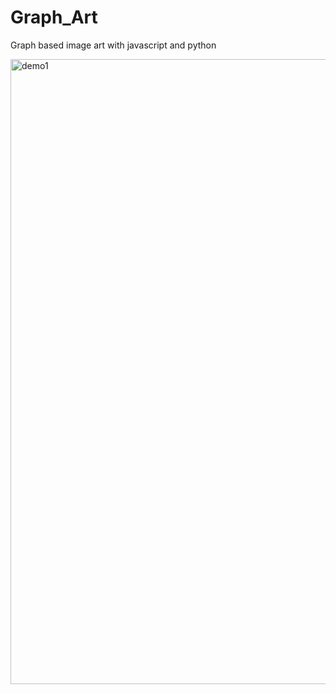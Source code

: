 # Graph_Art
Graph based image art with javascript and python

<img src="https://github.com/RollerVincent/Graph_Art/blob/main/demo/woman1.png?raw=true" alt="demo1" style="width:1000px;"/>


